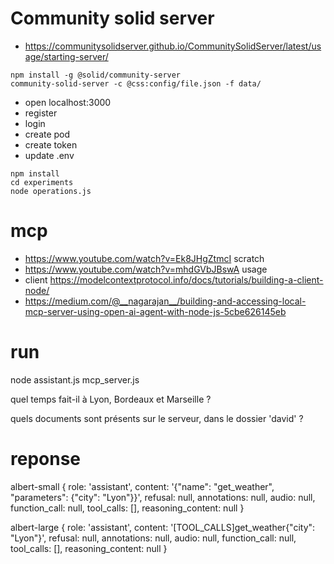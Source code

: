 # Community solid server
- https://communitysolidserver.github.io/CommunitySolidServer/latest/usage/starting-server/

```
npm install -g @solid/community-server
community-solid-server -c @css:config/file.json -f data/

```
- open localhost:3000
- register
- login
- create pod
- create token
- update .env

```
npm install
cd experiments
node operations.js
```

# mcp
- https://www.youtube.com/watch?v=Ek8JHgZtmcI scratch
- https://www.youtube.com/watch?v=mhdGVbJBswA usage
- client https://modelcontextprotocol.info/docs/tutorials/building-a-client-node/
- https://medium.com/@__nagarajan__/building-and-accessing-local-mcp-server-using-open-ai-agent-with-node-js-5cbe626145eb


# run

node assistant.js mcp_server.js

quel temps fait-il à Lyon, Bordeaux et Marseille ?

quels documents sont présents sur le serveur, dans le dossier 'david' ?

# reponse 
albert-small
{
  role: 'assistant',
  content: '{"name": "get_weather", "parameters": {"city": "Lyon"}}',
  refusal: null,
  annotations: null,
  audio: null,
  function_call: null,
  tool_calls: [],
  reasoning_content: null
}

albert-large
{
  role: 'assistant',
  content: '[TOOL_CALLS]get_weather{"city": "Lyon"}',
  refusal: null,
  annotations: null,
  audio: null,
  function_call: null,
  tool_calls: [],
  reasoning_content: null
}